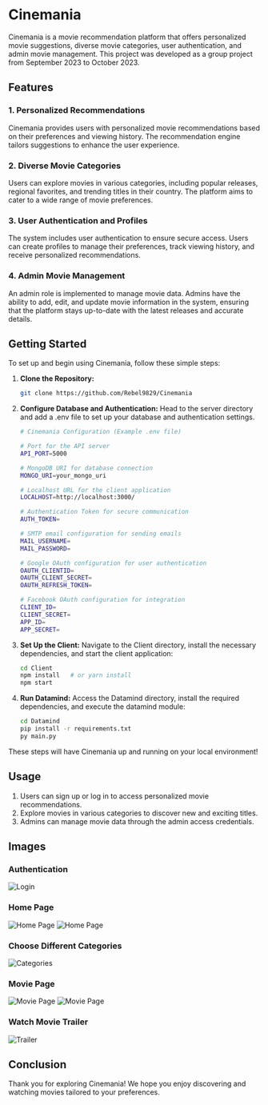 # Cinemania

Cinemania is a movie recommendation platform that offers personalized movie suggestions, diverse movie categories, user authentication, and admin movie management. This project was developed as a group project from September 2023 to October 2023.

## Features

### 1. Personalized Recommendations

Cinemania provides users with personalized movie recommendations based on their preferences and viewing history. The recommendation engine tailors suggestions to enhance the user experience.

### 2. Diverse Movie Categories

Users can explore movies in various categories, including popular releases, regional favorites, and trending titles in their country. The platform aims to cater to a wide range of movie preferences.

### 3. User Authentication and Profiles

The system includes user authentication to ensure secure access. Users can create profiles to manage their preferences, track viewing history, and receive personalized recommendations.

### 4. Admin Movie Management

An admin role is implemented to manage movie data. Admins have the ability to add, edit, and update movie information in the system, ensuring that the platform stays up-to-date with the latest releases and accurate details.

## Getting Started

To set up and begin using Cinemania, follow these simple steps:

1. **Clone the Repository:**

   ```bash
   git clone https://github.com/Rebel9829/Cinemania
   ```

2. **Configure Database and Authentication:** Head to the server directory and add a .env file to set up your database and authentication settings.
   ```bash
   # Cinemania Configuration (Example .env file)

   # Port for the API server
   API_PORT=5000
   
   # MongoDB URI for database connection
   MONGO_URI=your_mongo_uri
   
   # Localhost URL for the client application
   LOCALHOST=http://localhost:3000/
   
   # Authentication Token for secure communication
   AUTH_TOKEN=
   
   # SMTP email configuration for sending emails
   MAIL_USERNAME=
   MAIL_PASSWORD=
   
   # Google OAuth configuration for user authentication
   OAUTH_CLIENTID=
   OAUTH_CLIENT_SECRET=
   OAUTH_REFRESH_TOKEN=
   
   # Facebook OAuth configuration for integration
   CLIENT_ID=
   CLIENT_SECRET=
   APP_ID=
   APP_SECRET=

   ```
3. **Set Up the Client:** Navigate to the Client directory, install the necessary dependencies, and start the client application:
   ```bash
   cd Client
   npm install   # or yarn install
   npm start
   ```
4. **Run Datamind:** Access the Datamind directory, install the required dependencies, and execute the datamind module:
   ```bash
   cd Datamind
   pip install -r requirements.txt
   py main.py
   ```
These steps will have Cinemania up and running on your local environment!
## Usage

1. Users can sign up or log in to access personalized movie recommendations.
2. Explore movies in various categories to discover new and exciting titles.
3. Admins can manage movie data through the admin access credentials.

## Images

### Authentication

![Login](./images/login.png)

### Home Page

![Home Page](./images/homepage.png)
![Home Page](./images/homepage2.png)

### Choose Different Categories

![Categories](./images/categories.png)

### Movie Page

![Movie Page](./images/moviepage.png)
![Movie Page](./images/moviepage2.png)

### Watch Movie Trailer

![Trailer](./images/trailer.png)

## Conclusion
Thank you for exploring Cinemania! We hope you enjoy discovering and watching movies tailored to your preferences.
